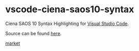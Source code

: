# vscode-ciena-saos10-syntax

Ciena SAOS 10 Syntax Highlighting for [Visual Studio Code](https://code.visualstudio.com/).

Source can be found [here](https://github.com/jgroom33/vscode-ciena-syntax).

[market](https://marketplace.visualstudio.com/items?itemName=jgroom.ciena)
